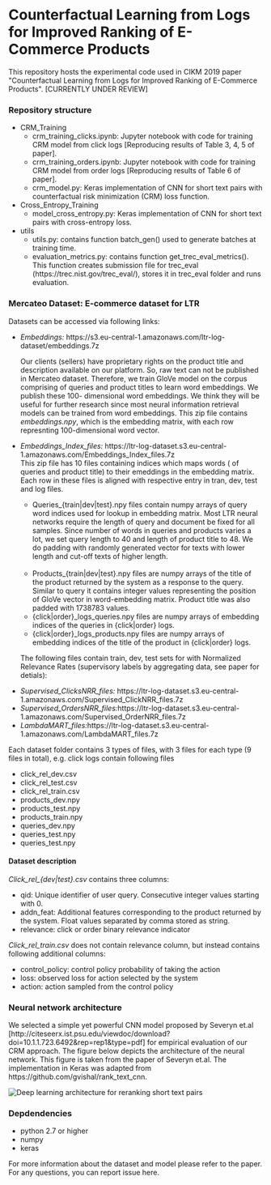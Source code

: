 <h1>Counterfactual Learning from Logs for Improved Ranking of E-Commerce Products</h1>

This repository hosts the experimental code used in CIKM 2019 paper "Counterfactual Learning from Logs for Improved Ranking of E-Commerce Products". [CURRENTLY UNDER REVIEW]

<h3>Repository structure</h3>
<ul>
  <li>CRM_Training
    <ul>
      <li>crm_training_clicks.ipynb: Jupyter notebook with code for training CRM model from click logs [Reproducing results of Table 3, 4, 5 of paper].</li>
      <li>crm_training_orders.ipynb: Jupyter notebook with code for training CRM model from order logs [Reproducing results of Table 6 of paper].</li>
      <li>crm_model.py: Keras implementation of CNN for short text pairs with counterfactual risk minimization (CRM) loss function.</li>
    </ul></li>
  <li>Cross_Entropy_Training
    <ul>  
      <li>model_cross_entropy.py: Keras implementation of CNN for short text pairs with cross-entropy loss.</li>
    </ul></li>
  <li>utils
    <ul>
      <li>utils.py: contains function batch_gen() used to generate batches at training time.</li>
      <li>evaluation_metrics.py: contains function get_trec_eval_metrics(). This function creates submission file for trec_eval (https://trec.nist.gov/trec_eval/), stores it in trec_eval folder and runs evaluation.</li>
    </ul></li>
</ul>

<h3>Mercateo Dataset: E-commerce dataset for LTR</h3>

Datasets can be accessed via following links:<br />
<ul>

<li><i>Embeddings:</i> https://s3.eu-central-1.amazonaws.com/ltr-log-dataset/embeddings.7z</li>

Our clients (sellers) have proprietary rights on the product title and description available on our platform. So, raw text can not be published in Mercateo dataset. Therefore, we train GloVe model on the corpus comprising of queries and product titles to learn word embeddings. We publish these 100- dimensional word embeddings. We think they will be useful for further research since most neural information retrieval models can be trained from word embeddings.
This zip file contains <i>embeddings.npy</i>, which is the embedding matrix, with each row represnting 100-dimensional word vector.




<li><i>Embeddings_Index_files:</i> https://ltr-log-dataset.s3.eu-central-1.amazonaws.com/Embeddings_Index_files.7z</li>
This zip file has 10 files containing indices which maps words ( of queries and product title) to their emeddings in the embedding matrix. Each row in these files is aligned with respective entry in tran, dev, test and log files.
<br />

<ul>
  <li>Queries_{train|dev|test}.npy</i> files contain numpy arrays of query word indices used for lookup in embedding matrix. Most LTR neural networks require the length of query and document be fixed for all samples. Since number of words in queries and products varies a lot, we set query length to 40 and length of product title to 48. We do padding with randomly generated vector for texts with lower length and cut-off texts of higher length. <br /><br /></li>
  <li>Products_{train|dev|test}.npy</i> files are numpy arrays of the title of the product returned by the system as a response to the query. Similar to query it contains integer values representing the position of GloVe vector in word-embedding matrix. Product title was also padded with 1738783 values.<br /></li>
  
  <li>{click|order}_logs_queries.npy</i> files are numpy arrays of embedding indices of the queries in {click|order} logs. <br /></li>

<li>{click|order}_logs_products.npy</i> files are numpy arrays of embedding indices of the title of the product in {click|order} logs. <br /></li>
</ul></li>

The following files contain train, dev, test sets for with Normalized Relevance Rates (supervisory labels by aggregating data, see paper for detials):
<li><i>Supervised_ClicksNRR_files:</i> https://ltr-log-dataset.s3.eu-central-1.amazonaws.com/Supervised_ClickNRR_files.7z</li>
<li><i>Supervised_OrdersNRR_files:</i>https://ltr-log-dataset.s3.eu-central-1.amazonaws.com/Supervised_OrderNRR_files.7z</li>
<li><i>LambdaMART_files:</i>https://ltr-log-dataset.s3.eu-central-1.amazonaws.com/LambdaMART_files.7z</li>
</ul>  

Each dataset folder contains 3 types of files, with 3 files for each type (9 files in total), e.g. click logs contain following files
<ul>
  <li>click_rel_dev.csv</li>
  <li>click_rel_test.csv</li>
  <li>click_rel_train.csv</li>
  <li>products_dev.npy</li>
  <li>products_test.npy</li>
  <li>products_train.npy</li>
  <li>queries_dev.npy</li>
  <li>queries_test.npy</li>
  <li>queries_test.npy</li>
</ul>

<h4>Dataset description</h4>


*Click_rel_{dev|test}.csv* contains three columns:<br />
<ul>
<li>qid: Unique identifier of user query. Consecutive integer values starting with 0.</li>
<li>addn_feat: Additional features corresponding to the product returned by the system. Float values separated by comma stored as string.</li>
<li>relevance: click or order binary relevance indicator</li>
</ul>  

*Click_rel_train.csv* does not contain relevance column, but instead contains following additional columns:<br />
<ul>
<li>control_policy: control policy probability of taking the action</li>
<li>loss: observed loss for action selected by the system</li>
<li>action: action sampled from the control policy</li>
</ul>

<h3>Neural network architecture</h3>
We selected a simple yet powerful CNN model proposed by Severyn et.al [http://citeseerx.ist.psu.edu/viewdoc/download?doi=10.1.1.723.6492&rep=rep1&type=pdf] for empirical evaluation of our CRM approach. The figure below depicts the architecture of the neural network. This figure is taken from the paper of Severyn et.al. The implementation in Keras was adapted from https://github.com/gvishal/rank_text_cnn. 

![Deep learning architecture for reranking short text pairs](https://pangolulu.github.io/assets/img/dl-ir/sigir_2015.png)

<h3>Depdendencies</h3>

<ul>
<li>python 2.7 or higher</li>
<li>numpy</li>
<li>keras</li>
</ul>

For more information about the dataset and model please refer to the paper.
For any questions, you can report issue here.<br /><br />
